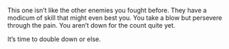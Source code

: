 This one isn’t like the other enemies you fought before. They have a modicum of skill that might even best you. You take a blow but persevere through the pain. You aren’t down for the count quite yet. 

It’s time to double down or else. 